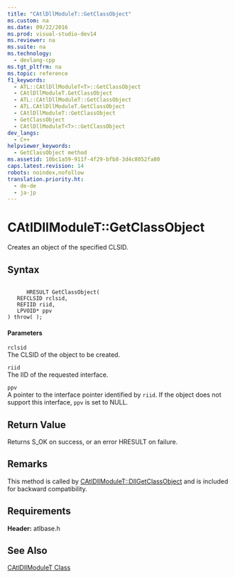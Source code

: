 ```yaml
---
title: "CAtlDllModuleT::GetClassObject"
ms.custom: na
ms.date: 09/22/2016
ms.prod: visual-studio-dev14
ms.reviewer: na
ms.suite: na
ms.technology: 
  - devlang-cpp
ms.tgt_pltfrm: na
ms.topic: reference
f1_keywords: 
  - ATL::CAtlDllModuleT<T>::GetClassObject
  - CAtlDllModuleT.GetClassObject
  - ATL::CAtlDllModuleT::GetClassObject
  - ATL.CAtlDllModuleT.GetClassObject
  - CAtlDllModuleT::GetClassObject
  - GetClassObject
  - CAtlDllModuleT<T>::GetClassObject
dev_langs: 
  - C++
helpviewer_keywords: 
  - GetClassObject method
ms.assetid: 10bc1a59-911f-4f29-bfb8-3d4c8052fa80
caps.latest.revision: 14
robots: noindex,nofollow
translation.priority.ht: 
  - de-de
  - ja-jp
---
```

# CAtlDllModuleT::GetClassObject
Creates an object of the specified CLSID.  
  
## Syntax  
  
```  
  
      HRESULT GetClassObject(  
   REFCLSID rclsid,  
   REFIID riid,  
   LPVOID* ppv   
) throw( );  
```  
  
#### Parameters  
 `rclsid`  
 The CLSID of the object to be created.  
  
 `riid`  
 The IID of the requested interface.  
  
 `ppv`  
 A pointer to the interface pointer identified by `riid`. If the object does not support this interface, `ppv` is set to NULL.  
  
## Return Value  
 Returns S_OK on success, or an error HRESULT on failure.  
  
## Remarks  
 This method is called by [CAtlDllModuleT::DllGetClassObject](../vs140/catldllmodulet--dllgetclassobject.md) and is included for backward compatibility.  
  
## Requirements  
 **Header:** atlbase.h  
  
## See Also  
 [CAtlDllModuleT Class](../vs140/catldllmodulet-class.md)